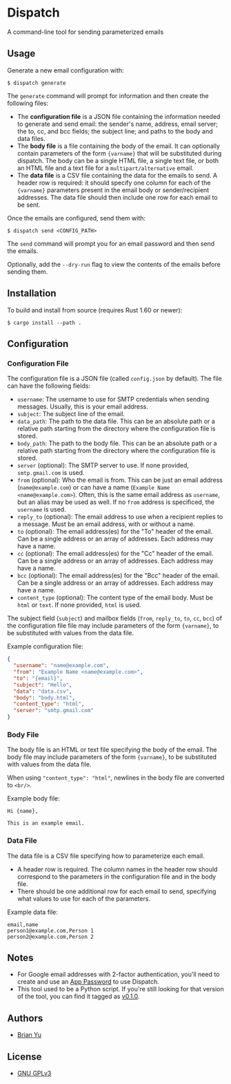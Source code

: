 # Dispatch

A command-line tool for sending parameterized emails

## Usage

Generate a new email configuration with:

```
$ dispatch generate
```

The `generate` command will prompt for information and then create the following
files:

- The **configuration file** is a JSON file containing the information needed to
generate and send email: the sender's name, address, email server; the to, cc,
and bcc fields; the subject line; and paths to the body and data files.
- The **body file** is a file containing the body of the email. It can
optionally contain parameters of the form `{varname}` that will be substituted
during dispatch. The body can be a single HTML file, a single text file,
or both an HTML file and a text file for a `multipart/alternative` email.
- The **data file** is a CSV file containing the data for the emails to send. A
header row is required: it should specify one column for each of the `{varname}`
parameters present in the email body or sender/recipient addresses. The data file
should then include one row for each email to be sent.

Once the emails are configured, send them with:

```
$ dispatch send <CONFIG_PATH>
```

The `send` command will prompt you for an email password and then send the
emails.

Optionally, add the `--dry-run` flag to view the contents of the emails before
sending them.

## Installation

To build and install from source (requires Rust 1.60 or newer):

```
$ cargo install --path .
```

## Configuration

### Configuration File

The configuration file is a JSON file (called `config.json` by default). The
file can have the following fields:

- `username`: The username to use for SMTP credentials when sending messages.
  Usually, this is your email address.
- `subject`: The subject line of the email.
- `data_path`: The path to the data file. This can be an absolute path or a
  relative path starting from the directory where the configuration file is
  stored.
- `body_path`: The path to the body file. This can be an absolute path or a
  relative path starting from the directory where the configuration file is
  stored.
- `server` (optional): The SMTP server to use. If none provided,
  `smtp.gmail.com` is used.
- `from` (optional): Who the email is from. This can be just an email address
  (`name@example.com`) or can have a name (`Example Name <name@example.com>`).
  Often, this is the same email address as `username`, but an alias may be used
  as well. If no `from` address is specificed, the `username` is used.
- `reply_to` (optional): The email address to use when a recipient replies to a
  message. Must be an email address, with or without a name.
- `to` (optional): The email address(es) for the "To" header of the email. Can
  be a single address or an array of addresses. Each address may have a name.
- `cc` (optional): The email address(es) for the "Cc" header of the email. Can
  be a single address or an array of addresses. Each address may have a name.
- `bcc` (optional): The email address(es) for the "Bcc" header of the email. Can
  be a single address or an array of addresses. Each address may have a name.
- `content_type` (optional): The content type of the email body. Must be `html`
  or `text`. If none provided, `html` is used.

The subject field (`subject`) and mailbox fields (`from`, `reply_to`, `to`,
`cc`, `bcc`) of the configuration file file may include parameters of the form
`{varname}`, to be substituted with values from the data file.

Example configuration file:

```json
{
  "username": "name@example.com",
  "from": "Example Name <name@example.com>",
  "to": "{email}",
  "subject": "Hello",
  "data": "data.csv",
  "body": "body.html",
  "content_type": "html",
  "server": "smtp.gmail.com"
}
```

### Body File

The body file is an HTML or text file specifying the body of the email. The body
file may include parameters of the form `{varname}`, to be substituted with
values from the data file.

When using `"content_type": "html"`, newlines in the body file are converted to
`<br/>`.

Example body file:

```
Hi {name},

This is an example email.
```

### Data File

The data file is a CSV file specifying how to parameterize each email.

- A header row is required. The column names in the header row should correspond
  to the parameters in the configuration file and in the body file.
- There should be one additional row for each email to send, specifying what
  values to use for each of the parameters.

Example data file:

```csv
email,name
person1@example.com,Person 1
person2@example.com,Person 2
```

## Notes

- For Google email addresses with 2-factor authentication, you'll need to create
and use an [App
Password](https://security.google.com/settings/security/apppasswords) to use
Dispatch.
- This tool used to be a Python script. If you're still looking for that version
of the tool, you can find it tagged as
[v0.1.0](https://github.com/brianyu28/dispatch/tree/v0.1.0).

## Authors

- [Brian Yu](https://github.com/brianyu28)

## License

- [GNU GPLv3](https://www.gnu.org/licenses/gpl-3.0.en.html)
